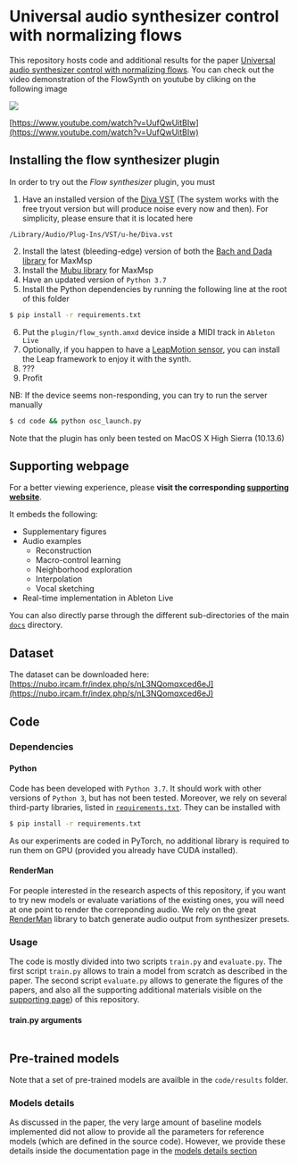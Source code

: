 # Universal audio synthesizer control with normalizing flows

This repository hosts code and additional results for the paper [Universal audio synthesizer control with normalizing flows](https://arxiv.org/abs/1907.00971). You can check out the video demonstration of the FlowSynth on youtube by cliking on the following image

[![](https://img.youtube.com/vi/UufQwUitBIw/0.jpg)](https://www.youtube.com/watch?v=UufQwUitBIw)

[https://www.youtube.com/watch?v=UufQwUitBIw](https://www.youtube.com/watch?v=UufQwUitBIw)

## Installing the flow synthesizer plugin

In order to try out the _Flow synthesizer_ plugin, you must 
1. Have an installed version of the [Diva VST](https://u-he.com/products/diva/) (The system works with the free tryout version but will produce noise every now and then). For simplicity, please ensure that it is located here
```
/Library/Audio/Plug-Ins/VST/u-he/Diva.vst
```
2. Install the latest (bleeding-edge) version of both the [Bach and Dada library](https://www.bachproject.net/dl/) for MaxMsp
3. Install the [Mubu library](https://forum.ircam.fr/projects/detail/mubu/) for MaxMsp
4. Have an updated version of `Python 3.7`
5. Install the Python dependencies by running the following line at the root of this folder
```bash
$ pip install -r requirements.txt
```
6. Put the `plugin/flow_synth.amxd` device inside a MIDI track in `Ableton Live`
7. Optionally, if you happen to have a [LeapMotion sensor](https://www.leapmotion.com/), you can install the Leap framework to enjoy it with the synth.
7. ???
7. Profit

NB: If the device seems non-responding, you can try to run the server manually
```bash
$ cd code && python osc_launch.py
```

Note that the plugin has only been tested on MacOS X High Sierra (10.13.6)

## Supporting webpage

For a better viewing experience, please **visit the corresponding [supporting website](https://acids-ircam.github.io/flow_synthesizer/ "Flow synthesizer")**.

It embeds the following:
  * Supplementary figures
  * Audio examples
	* Reconstruction
	* Macro-control learning
	* Neighborhood exploration
	* Interpolation
	* Vocal sketching
  * Real-time implementation in Ableton Live
  
You can also directly parse through the different sub-directories of the main [`docs`](docs) directory.

## Dataset

The dataset can be downloaded here: [https://nubo.ircam.fr/index.php/s/nL3NQomqxced6eJ](https://nubo.ircam.fr/index.php/s/nL3NQomqxced6eJ)

## Code

### Dependencies

#### Python

Code has been developed with `Python 3.7`. It should work with other versions of `Python 3`, but has not been tested. Moreover, we rely on several third-party libraries, listed in [`requirements.txt`](requirements.txt). They can be installed with

```bash
$ pip install -r requirements.txt
```

As our experiments are coded in PyTorch, no additional library is required to run them on GPU (provided you already have CUDA installed).


#### RenderMan

For people interested in the research aspects of this repository, if you want to try new models or evaluate variations of the existing ones, you will need at one point to render the correponding audio. We rely on the great [RenderMan](https://github.com/fedden/RenderMan) library to batch generate audio output from synthesizer presets.

### Usage

The code is mostly divided into two scripts `train.py` and `evaluate.py`. The first script `train.py` allows to train a model from scratch as described in the paper. The second script `evaluate.py` allows to generate the figures of the papers, and also all the supporting additional materials visible on the [supporting page](https://acids-ircam.github.io/flow_synthesizer)) of this repository.

#### train.py arguments
```

```

## Pre-trained models

Note that a set of pre-trained models are availble in the `code/results`  folder.

### Models details

As discussed in the paper, the very large amount of baseline models implemented did not allow to provide all the parameters for reference models (which are defined in the source code). However, we provide these details inside the documentation page in the [models details section](https://acids-ircam.github.io/flow_synthesizer/#models-details)
